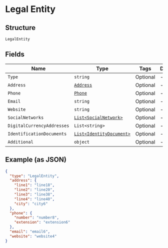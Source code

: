 
# Legal Entity

## Structure

`LegalEntity`

## Fields

| Name | Type | Tags | Description |
|  --- | --- | --- | --- |
| `Type` | `string` | Optional | - |
| `Address` | [`Address`](../../doc/models/address.md) | Optional | - |
| `Phone` | [`Phone`](../../doc/models/phone.md) | Optional | - |
| `Email` | `string` | Optional | - |
| `Website` | `string` | Optional | - |
| `SocialNetworks` | [`List<SocialNetwork>`](../../doc/models/social-network.md) | Optional | - |
| `DigitalCurrencyAddresses` | `List<string>` | Optional | - |
| `IdentificationDocuments` | [`List<IdentityDocument>`](../../doc/models/identity-document.md) | Optional | - |
| `Additional` | `object` | Optional | - |

## Example (as JSON)

```json
{
  "type": "LegalEntity",
  "address": {
    "line1": "line18",
    "line2": "line20",
    "line3": "line38",
    "line4": "line40",
    "city": "city6"
  },
  "phone": {
    "number": "number8",
    "extension": "extension6"
  },
  "email": "email6",
  "website": "website4"
}
```

